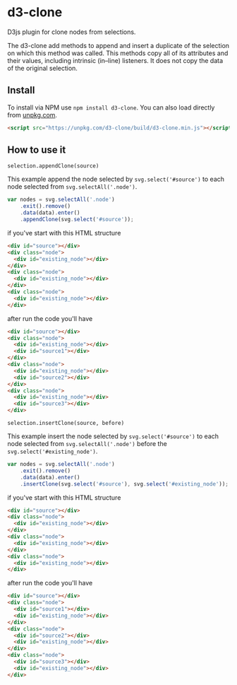 # d3-clone
D3js plugin for clone nodes from selections.

The d3-clone add methods to append and insert a duplicate of the selection on which this method was called.
This methods copy all of its attributes and their values, including intrinsic (in–line) listeners. It does not copy the data of the original selection.


Install
-------
To install via NPM use `npm install d3-clone`. You can also load directly from [unpkg.com](https://unpkg.com/d3-clone/build/d3-clone.min.js).

```html
<script src="https://unpkg.com/d3-clone/build/d3-clone.min.js"></script>
```

How to use it
-------------

```selection.appendClone(source)```

This example append the node selected by `svg.select('#source')` to each node selected from `svg.selectAll('.node')`.

```javascript
var nodes = svg.selectAll('.node')
    .exit().remove()
    .data(data).enter()
    .appendClone(svg.select('#source'));
```
if you've start with this HTML structure
```html
<div id="source"></div>
<div class="node">
  <div id="existing_node"></div>
</div>
<div class="node">
  <div id="existing_node"></div>
</div>
<div class="node">
  <div id="existing_node"></div>
</div>
```
after run the code you'll have
```html
<div id="source"></div>
<div class="node">
  <div id="existing_node"></div>
  <div id="source1"></div>
</div>
<div class="node">
  <div id="existing_node"></div>
  <div id="source2"></div>
</div>
<div class="node">
  <div id="existing_node"></div>
  <div id="source3"></div>
</div>
```

```selection.insertClone(source, before)```

This example insert the node selected by `svg.select('#source')` to each node selected from `svg.selectAll('.node')` before the `svg.select('#existing_node')`.

```javascript
var nodes = svg.selectAll('.node')
    .exit().remove()
    .data(data).enter()
    .insertClone(svg.select('#source'), svg.select('#existing_node'));
```
if you've start with this HTML structure
```html
<div id="source"></div>
<div class="node">
  <div id="existing_node"></div>
</div>
<div class="node">
  <div id="existing_node"></div>
</div>
<div class="node">
  <div id="existing_node"></div>
</div>
```
after run the code you'll have
```html
<div id="source"></div>
<div class="node">
  <div id="source1"></div>
  <div id="existing_node"></div>
</div>
<div class="node">
  <div id="source2"></div>
  <div id="existing_node"></div>
</div>
<div class="node">
  <div id="source3"></div>
  <div id="existing_node"></div>
</div>
```
